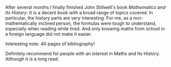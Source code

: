 
After several months I finally finished John Stillwell's book *Mathematics and Its History*. It is a decent book with a broad range of topics covered. In particular, the history parts are very interesting. For me, as a non-mathematically inclined person, the formulas were tough to understand, especially when reading while tired. And only knowing maths from school in a foreign language did not make it easier.

Interesting note: 40 pages of bibliography!

Definitely recommend for people with an interest in Maths and Its History. Although it is a long read.
